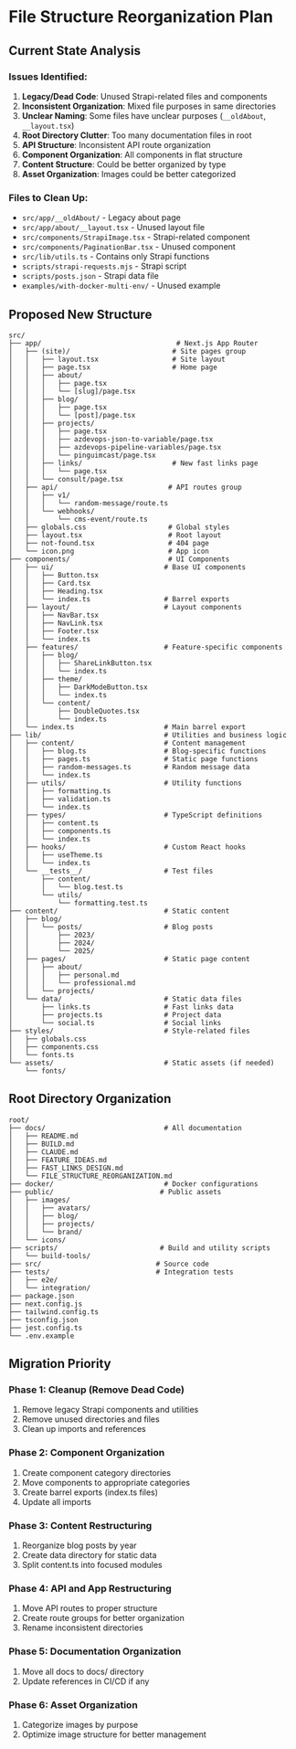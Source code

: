 # File Structure Reorganization Plan

## Current State Analysis

### Issues Identified:
1. **Legacy/Dead Code**: Unused Strapi-related files and components
2. **Inconsistent Organization**: Mixed file purposes in same directories
3. **Unclear Naming**: Some files have unclear purposes (`__oldAbout`, `__layout.tsx`)
4. **Root Directory Clutter**: Too many documentation files in root
5. **API Structure**: Inconsistent API route organization
6. **Component Organization**: All components in flat structure
7. **Content Structure**: Could be better organized by type
8. **Asset Organization**: Images could be better categorized

### Files to Clean Up:
- `src/app/__oldAbout/` - Legacy about page
- `src/app/about/__layout.tsx` - Unused layout file
- `src/components/StrapiImage.tsx` - Strapi-related component
- `src/components/PaginationBar.tsx` - Unused component
- `src/lib/utils.ts` - Contains only Strapi functions
- `scripts/strapi-requests.mjs` - Strapi script
- `scripts/posts.json` - Strapi data file
- `examples/with-docker-multi-env/` - Unused example

## Proposed New Structure

```
src/
├── app/                                 # Next.js App Router
│   ├── (site)/                         # Site pages group
│   │   ├── layout.tsx                  # Site layout
│   │   ├── page.tsx                    # Home page
│   │   ├── about/
│   │   │   ├── page.tsx
│   │   │   └── [slug]/page.tsx
│   │   ├── blog/
│   │   │   ├── page.tsx
│   │   │   └── [post]/page.tsx
│   │   ├── projects/
│   │   │   ├── page.tsx
│   │   │   ├── azdevops-json-to-variable/page.tsx
│   │   │   ├── azdevops-pipeline-variables/page.tsx
│   │   │   └── pinguimcast/page.tsx
│   │   ├── links/                      # New fast links page
│   │   │   └── page.tsx
│   │   └── consult/page.tsx
│   ├── api/                           # API routes group
│   │   ├── v1/
│   │   │   └── random-message/route.ts
│   │   └── webhooks/
│   │       └── cms-event/route.ts
│   ├── globals.css                    # Global styles
│   ├── layout.tsx                     # Root layout
│   ├── not-found.tsx                  # 404 page
│   └── icon.png                       # App icon
├── components/                        # UI Components
│   ├── ui/                           # Base UI components
│   │   ├── Button.tsx
│   │   ├── Card.tsx
│   │   ├── Heading.tsx
│   │   └── index.ts                  # Barrel exports
│   ├── layout/                       # Layout components
│   │   ├── NavBar.tsx
│   │   ├── NavLink.tsx
│   │   ├── Footer.tsx
│   │   └── index.ts
│   ├── features/                     # Feature-specific components
│   │   ├── blog/
│   │   │   ├── ShareLinkButton.tsx
│   │   │   └── index.ts
│   │   ├── theme/
│   │   │   ├── DarkModeButton.tsx
│   │   │   └── index.ts
│   │   └── content/
│   │       ├── DoubleQuotes.tsx
│   │       └── index.ts
│   └── index.ts                      # Main barrel export
├── lib/                              # Utilities and business logic
│   ├── content/                      # Content management
│   │   ├── blog.ts                   # Blog-specific functions
│   │   ├── pages.ts                  # Static page functions  
│   │   ├── random-messages.ts        # Random message data
│   │   └── index.ts
│   ├── utils/                        # Utility functions
│   │   ├── formatting.ts
│   │   ├── validation.ts
│   │   └── index.ts
│   ├── types/                        # TypeScript definitions
│   │   ├── content.ts
│   │   ├── components.ts
│   │   └── index.ts
│   ├── hooks/                        # Custom React hooks
│   │   ├── useTheme.ts
│   │   └── index.ts
│   └── __tests__/                    # Test files
│       ├── content/
│       │   └── blog.test.ts
│       └── utils/
│           └── formatting.test.ts
├── content/                          # Static content
│   ├── blog/
│   │   └── posts/                    # Blog posts
│   │       ├── 2023/
│   │       ├── 2024/
│   │       └── 2025/
│   ├── pages/                        # Static page content
│   │   ├── about/
│   │   │   ├── personal.md
│   │   │   └── professional.md
│   │   └── projects/
│   └── data/                         # Static data files
│       ├── links.ts                  # Fast links data
│       ├── projects.ts               # Project data
│       └── social.ts                 # Social links
├── styles/                           # Style-related files
│   ├── globals.css
│   ├── components.css
│   └── fonts.ts
└── assets/                           # Static assets (if needed)
    └── fonts/
```

## Root Directory Organization

```
root/
├── docs/                             # All documentation
│   ├── README.md
│   ├── BUILD.md
│   ├── CLAUDE.md
│   ├── FEATURE_IDEAS.md
│   ├── FAST_LINKS_DESIGN.md
│   └── FILE_STRUCTURE_REORGANIZATION.md
├── docker/                           # Docker configurations
├── public/                          # Public assets
│   ├── images/
│   │   ├── avatars/
│   │   ├── blog/
│   │   ├── projects/
│   │   └── brand/
│   └── icons/
├── scripts/                         # Build and utility scripts
│   └── build-tools/
├── src/                            # Source code
├── tests/                          # Integration tests
│   ├── e2e/
│   └── integration/
├── package.json
├── next.config.js
├── tailwind.config.ts
├── tsconfig.json
├── jest.config.ts
└── .env.example
```

## Migration Priority

### Phase 1: Cleanup (Remove Dead Code)
1. Remove legacy Strapi components and utilities
2. Remove unused directories and files
3. Clean up imports and references

### Phase 2: Component Organization
1. Create component category directories
2. Move components to appropriate categories
3. Create barrel exports (index.ts files)
4. Update all imports

### Phase 3: Content Restructuring  
1. Reorganize blog posts by year
2. Create data directory for static data
3. Split content.ts into focused modules

### Phase 4: API and App Restructuring
1. Move API routes to proper structure
2. Create route groups for better organization
3. Rename inconsistent directories

### Phase 5: Documentation Organization
1. Move all docs to docs/ directory
2. Update references in CI/CD if any

### Phase 6: Asset Organization
1. Categorize images by purpose
2. Optimize image structure for better management
